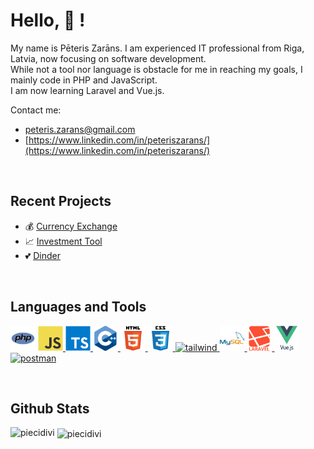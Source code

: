# Hello, 👋 !

My name is Pēteris Zarāns. I am experienced IT professional from Riga, Latvia, now focusing on software development.<br/>
While not a tool nor language is obstacle for me in reaching my goals, I mainly code in PHP and JavaScript.<br/>
I am now learning Laravel and Vue.js.

Contact me:
- [peteris.zarans@gmail.com](peteris.zarans@gmail.com)
- [https://www.linkedin.com/in/peteriszarans/](https://www.linkedin.com/in/peteriszarans/)

<br/>

## Recent Projects
- 💰 [Currency Exchange](https://github.com/piecidivi/exchange)
- 📈 [Investment Tool](https://github.com/piecidivi/codelex-study/tree/main/tasks/GetRichFast)
- 💕 [Dinder](https://github.com/piecidivi/codelex-study/tree/main/tasks/Dinder)

<br/>

## Languages and Tools
<p align="left"> <a href="https://www.php.net" target="_blank"> <img src="https://raw.githubusercontent.com/devicons/devicon/master/icons/php/php-original.svg" alt="php" width="40" height="40"/></a> <a href="https://developer.mozilla.org/en-US/docs/Web/JavaScript" target="_blank"> <img src="https://raw.githubusercontent.com/devicons/devicon/master/icons/javascript/javascript-original.svg" alt="javascript" width="40" height="40"/> </a>  <a href="https://www.typescriptlang.org/" target="_blank"> <img src="https://raw.githubusercontent.com/devicons/devicon/master/icons/typescript/typescript-original.svg" alt="typescript" width="40" height="40"/> </a> <a href="https://www.w3schools.com/cpp/" target="_blank"> <img src="https://raw.githubusercontent.com/devicons/devicon/master/icons/cplusplus/cplusplus-original.svg" alt="cplusplus" width="40" height="40"/> </a> <a href="https://www.w3.org/html/" target="_blank"> <img src="https://raw.githubusercontent.com/devicons/devicon/master/icons/html5/html5-original-wordmark.svg" alt="html5" width="40" height="40"/> </a> <a href="https://www.w3schools.com/css/" target="_blank"> <img src="https://raw.githubusercontent.com/devicons/devicon/master/icons/css3/css3-original-wordmark.svg" alt="css3" width="40" height="40"/> </a> <a href="https://tailwindcss.com/" target="_blank"> <img src="https://www.vectorlogo.zone/logos/tailwindcss/tailwindcss-icon.svg" alt="tailwind" width="40" height="40"/> </a> <a href="https://www.mysql.com/" target="_blank"> <img src="https://raw.githubusercontent.com/devicons/devicon/master/icons/mysql/mysql-original-wordmark.svg" alt="mysql" width="40" height="40"/> </a> <a href="https://laravel.com/" target="_blank"> <img src="https://raw.githubusercontent.com/devicons/devicon/master/icons/laravel/laravel-plain-wordmark.svg" alt="laravel" width="40" height="40"/> </a> <a href="https://vuejs.org/" target="_blank"> <img src="https://raw.githubusercontent.com/devicons/devicon/master/icons/vuejs/vuejs-original-wordmark.svg" alt="vuejs" width="40" height="40"/> </a>  <a href="https://postman.com" target="_blank"> <img src="https://www.vectorlogo.zone/logos/getpostman/getpostman-icon.svg" alt="postman" width="40" height="40"/> </a> </p>

<br/>

## Github Stats
<p><img align="left" src="https://github-readme-stats.vercel.app/api/top-langs?username=piecidivi&show_icons=true&locale=en&layout=compact" alt="piecidivi" /></p>

<p>&nbsp;<img align="center" src="https://github-readme-stats.vercel.app/api?username=piecidivi&show_icons=true&locale=en" alt="piecidivi" /></p>
